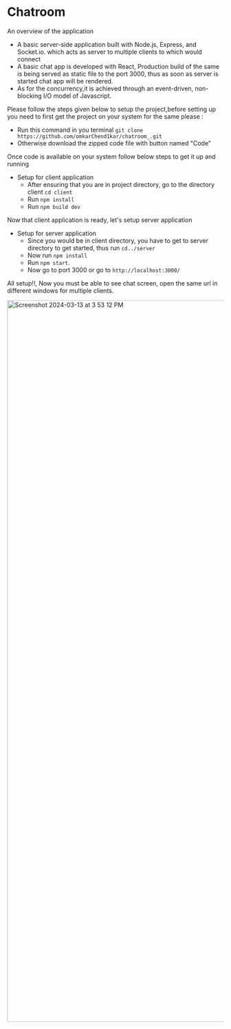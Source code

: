 # Chatroom #

An overview of the application

- A basic server-side application built with Node.js, Express, and Socket.io. which acts as server to multiple clients to which would connect
- A basic chat app is developed with React, Production build of the same is being served as static file to the port 3000, thus as soon as server is started chat app will be rendered.
- As for the concurrency,it is achieved through an event-driven, non-blocking I/O model of Javascript.

Please follow the steps given below to setup the project,before setting up you need to first get the project on your system for the same please :
- Run this command in you terminal ```git clone https://github.com/omkarChend1kar/chatroom_.git```
- Otherwise download the zipped code file with button named "Code"

Once code is available on your system follow below steps to get it up and running
- Setup for client application
  - After ensuring that you are in project directory, go to the directory client ```cd client```
  - Run ``` npm install ```
  - Run ``` npm build dev ```

Now that client application is ready, let's setup server application

- Setup for server application
  - Since you would be in client directory, you have to get to server directory to get started, thus run ```cd../server```
  - Now run ``` npm install ```
  - Run ``` npm start ```.
  - Now go to port 3000 or go to ``` http://localhost:3000/ ```

All setup!!, Now you must be able to see chat screen, open the same url in different windows for multiple clients.


<img width="1674" alt="Screenshot 2024-03-13 at 3 53 12 PM" src="https://github.com/omkarChend1kar/chatroom_/assets/71365710/df4d1d4b-d303-4758-a46e-a09001af4a4a">





